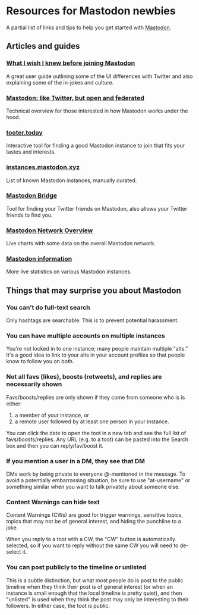 Resources for Mastodon newbies
=====

A partial list of links and tips to help you get started with [Mastodon](http://mastodon.social/).

## Articles and guides

### [What I wish I knew before joining Mastodon](https://medium.com/@qinaliu/what-i-wish-i-knew-before-joining-mastodon-7a17e7f12a2b)

A great user guide outlining some of the UI differences with Twitter and also explaining some of the in-jokes and culture.

### [Mastodon: like Twitter, but open and federated](http://2ality.com/2017/04/mastodon.html)

Technical overview for those interested in how Mastodon works under the hood.

### [tooter.today](http://tooter.today/)

Interactive tool for finding a good Mastodon instance to join that fits your tastes and interests.

### [instances.mastodon.xyz](https://instances.mastodon.xyz/)

List of known Mastodon instances, manually curated.

### [Mastodon Bridge](https://mastodon-bridge.herokuapp.com)

Tool for finding your Twitter friends on Mastodon, also allows your Twitter friends to find you.

### [Mastodon Network Overview](https://mnm.eliotberriot.com/dashboard/db/mastodon-network-overview)

Live charts with some data on the overall Mastodon network.

### [Mastodon information](http://sp3r4z.fr/mastodon/)

More live statistics on various Mastodon instances.

## Things that may surprise you about Mastodon

### You can't do full-text search

Only hashtags are searchable. This is to prevent potential harassment.

### You can have multiple accounts on multiple instances

You're not locked in to one instance; many people maintain multiple "alts." It's a good idea to link to your alts in your account profiles so that people know to follow you on both.

### Not all favs (likes), boosts (retweets), and replies are necessarily shown

Favs/boosts/replies are only shown if they come from someone who is is either:

1. a member of your instance, or
2. a remote user followed by at least one person in your instance.

You can click the date to open the toot in a new tab and see the full list of favs/boosts/replies. Any URL (e.g. to a toot) can be pasted into the Search box and then you can reply/fav/boost it.

### If you mention a user in a DM, they see that DM

DMs work by being private to everyone @-mentioned in the message. To avoid a potentially embarrassing situation, be sure to use "at-username" or something similar when you want to talk privately about someone else.

### Content Warnings can hide text

Content Warnings (CWs) are good for trigger warnings, sensitive topics, topics that may not be of general interest, and hiding the punchline to a joke.

When you reply to a toot with a CW, the "CW" button is automatically selected, so if you want to reply without the same CW you will need to de-select it.

### You can post publicly to the timeline or unlisted

This is a subtle distinction, but what most people do is post to the public timeline when they think their post is of general interest (or when an instance is small enough that the local timeline is pretty quiet), and then "unlisted" is used when they think the post may only be interesting to their followers. In either case, the toot is public.
